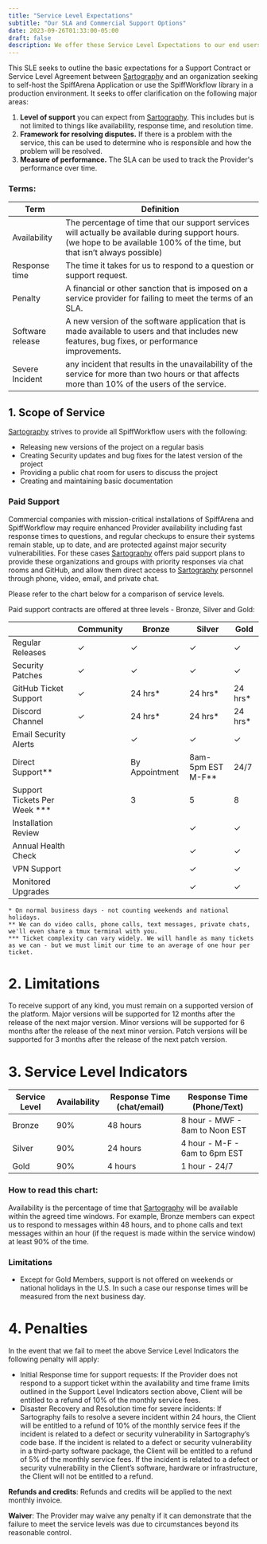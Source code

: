 ```yaml
---
title: "Service Level Expectations"
subtitle: "Our SLA and Commercial Support Options"
date: 2023-09-26T01:33:00-05:00
draft: false
description: We offer these Service Level Expectations to our end users, and provide paid support options for organizations that need guaranteed availability, fast response times to questions, and resources to assure their system remains stable, up to date and free of major security vulnerabilities.
---
```


This SLE seeks to outline the basic expectations for a Support Contract or Service Level Agreement between [Sartography](https://sartography.com) and an organization seeking to self-host the SpiffArena Application or use the SpiffWorkflow library in a production environment.  It seeks to offer clarification on the following major areas:
1. **Level of support** you can expect from [Sartography](https://sartography.com). This includes but is not limited to things like availability, response time, and resolution time.
2. **Framework for resolving disputes.** If there is a problem with the service, this can be used to determine who is responsible and how the problem will be resolved.
3. **Measure of performance.** The SLA can be used to track the Provider's performance over time.


### Terms:

| Term             | Definition                                                                                                                                                                   |
|------------------|------------------------------------------------------------------------------------------------------------------------------------------------------------------------------|
| Availability     | The percentage of time that our support services will actually be available during support hours. (we hope to be available 100% of the time, but that isn’t always possible) |
| Response time    | The time it takes for us to respond to a question or support request.                                                                                                        |
| Penalty          | A financial or other sanction that is imposed on a service provider for failing to meet the terms of an SLA.                                                                 |
| Software release | A new version of the software application that is made available to users and that includes new features, bug fixes, or performance improvements.                            |
| Severe Incident  | any incident that results in the unavailability of the service for more than two hours or that affects more than 10% of the users of the service.                            |

## 1. Scope of Service

[Sartography](https://sartography.com) strives to provide all SpiffWorkflow users with the following:

* Releasing new versions of the project on a regular basis
* Creating Security updates and bug fixes for the latest version of the project
* Providing a public chat room for users to discuss the project
* Creating and maintaining basic documentation

### Paid Support

Commercial companies with mission-critical installations of SpiffArena and SpiffWorkflow may require enhanced Provider availability including fast response times to questions, and regular checkups to ensure their systems remain stable, up to date, and are protected against major security vulnerabilities.
For these cases [Sartography](https://sartography.com) offers paid support plans to provide these organizations and groups with priority responses via chat rooms and GitHub, and  allow them direct access to [Sartography](https://sartography.com) personnel through phone, video, email, and private chat.

Please refer to the chart below for a comparison of service levels.

Paid support contracts are offered at three levels - Bronze, Silver and Gold:

|                       | Community | Bronze               | Silver            | Gold       |
|-----------------------|-----------|----------------------|-------------------|------------|
| Regular Releases      | ✓         | ✓                    | ✓                 | ✓          |
| Security Patches      | ✓         | ✓                    | ✓                 | ✓          |
| GitHub Ticket Support | ✓         | 24 hrs\*             | 24 hrs\*          | 24 hrs\*   |
| Discord Channel       | ✓         | 24 hrs\*             | 24 hrs\*          | 24 hrs\*   |
| Email Security Alerts |           | ✓                    | ✓                 | ✓          |
| Direct Support\*\*    |           | By Appointment       | 8am-5pm EST M-F** | 24/7 |
| Support Tickets Per Week ***         |           | 3 | 5 | 8 |
| Installation Review   |           |                      | ✓                 | ✓          |
| Annual Health Check   |           |                      | ✓                 | ✓          |
| VPN Support           |           |                      | ✓                 | ✓          |
| Monitored Upgrades    |           |                      | ✓                 | ✓          |

```
* On normal business days - not counting weekends and national holidays.  
** We can do video calls, phone calls, text messages, private chats, we'll even share a tmux terminal with you. 
*** Ticket complexity can vary widely. We will handle as many tickets as we can - but we must limit our time to an average of one hour per ticket. 
```


# 2. Limitations
To receive support of any kind, you must remain on a supported version of the platform. Major versions will be supported for 12 months after the release of the next major version.  Minor versions will be supported for 6 months after the release of the next minor version.  Patch versions will be supported for 3 months after the release of the next patch version.

# 3. Service Level Indicators

| Service Level | Availability | Response Time (chat/email) | Response Time (Phone/Text)     |
| ------------- |--------------|----------------------------|--------------------------------|
| Bronze        | 90%          | 48 hours                   | 8 hour - MWF - 8am to Noon EST |
| Silver        | 90%          | 24 hours                   | 4 hour - M-F - 6am to 6pm EST  |
| Gold          | 90%          | 4 hours                    | 1 hour - 24/7                  |

### How to read this chart:

Availability is the percentage of time that [Sartography](https://sartography.com) will be available within the agreed time windows.
For example, Bronze members can expect us to respond to messages within 48 hours, and to phone calls and text messages within an hour (if the request is made within the service window) at least 90% of the time.

### Limitations

* Except for Gold Members, support is not offered on weekends or national holidays in the U.S.  In such a case our response times will be measured from the next business day.


# 4. Penalties
In the event that we fail to meet the above Service Level Indicators the following penalty will apply:


* Initial Response time for support requests: If the Provider does not respond to a support ticket within the availability and time frame limits outlined in the Support Level Indicators section above, Client will be entitled to a refund of 10% of the monthly service fees.
* Disaster Recovery and Resolution time for severe incidents: If Sartography fails to resolve a severe incident within 24 hours, the Client will be entitled to a refund of 10% of the monthly service fees if the incident is related to a defect or security vulnerability in Sartography’s code base. If the incident is related to a defect or security vulnerability in a third-party software package, the Client will be entitled to a refund of 5% of the monthly service fees. If the incident is related to a defect or security vulnerability in the Client’s software, hardware or infrastructure, the Client will not be entitled to a refund.

**Refunds and credits**: Refunds and credits will be applied to the next monthly invoice.

**Waiver**: The Provider may waive any penalty if it can demonstrate that the failure to meet the service levels was due to circumstances beyond its reasonable control.

